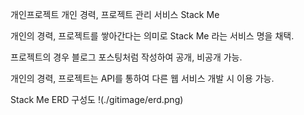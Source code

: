 개인프로젝트
개인 경력, 프로젝트 관리 서비스 Stack Me

개인의 경력, 프로젝트를 쌓아간다는 의미로 Stack Me 라는 서비스 명을 채택.

프로젝트의 경우 블로그 포스팅처럼 작성하여 공개, 비공개 가능.

개인의 경력, 프로젝트는 API를 통하여 다른 웹 서비스 개발 시 이용 가능.

Stack Me ERD 구성도
!(./gitimage/erd.png)
